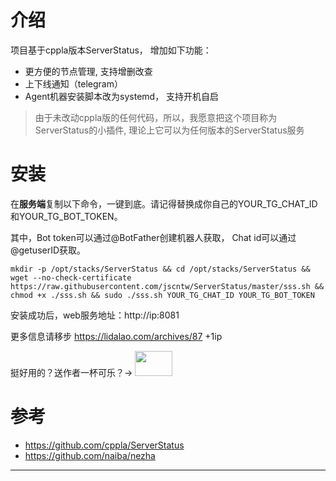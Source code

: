 # 介绍
项目基于cppla版本ServerStatus， 增加如下功能：

- 更方便的节点管理, 支持增删改查
- 上下线通知（telegram）
- Agent机器安装脚本改为systemd， 支持开机自启

>由于未改动cppla版的任何代码，所以，我愿意把这个项目称为ServerStatus的小插件, 理论上它可以为任何版本的ServerStatus服务


# 安装
在**服务端**复制以下命令，一键到底。请记得替换成你自己的YOUR_TG_CHAT_ID和YOUR_TG_BOT_TOKEN。

其中，Bot token可以通过@BotFather创建机器人获取， Chat id可以通过@getuserID获取。

```
mkdir -p /opt/stacks/ServerStatus && cd /opt/stacks/ServerStatus && wget --no-check-certificate https://raw.githubusercontent.com/jscntw/ServerStatus/master/sss.sh && chmod +x ./sss.sh && sudo ./sss.sh YOUR_TG_CHAT_ID YOUR_TG_BOT_TOKEN

```
安装成功后，web服务地址：http://ip:8081

更多信息请移步 https://lidalao.com/archives/87  +1ip

挺好用的？送作者一杯可乐？->
 [<img src="https://user-images.githubusercontent.com/52455330/139071980-91302a8a-37b1-4196-803e-f91b1de2ee5b.gif" width="60" height="40" />](https://shop.lidalao.com/buy/4)



# 参考
- https://github.com/cppla/ServerStatus
- https://github.com/naiba/nezha
----------


